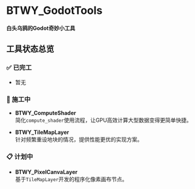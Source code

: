 # BTWY_GodotTools  
**白头乌鸦的Godot奇妙小工具**


## 工具状态总览

### ✅ 已完工
- 暂无


### 🔨 施工中
- **BTWY_ComputeShader**  
  简化`compute_shader`使用流程，让GPU高效计算大型数据变得更简单快捷。

- **BTWY_TileMapLayer**  
  针对频繁重设地块的情况，提供性能更优的实现方案。


### 📋 计划中
- **BTWY_PixelCanvaLayer**  
  基于`TileMapLayer`开发的程序化像素画布节点。


